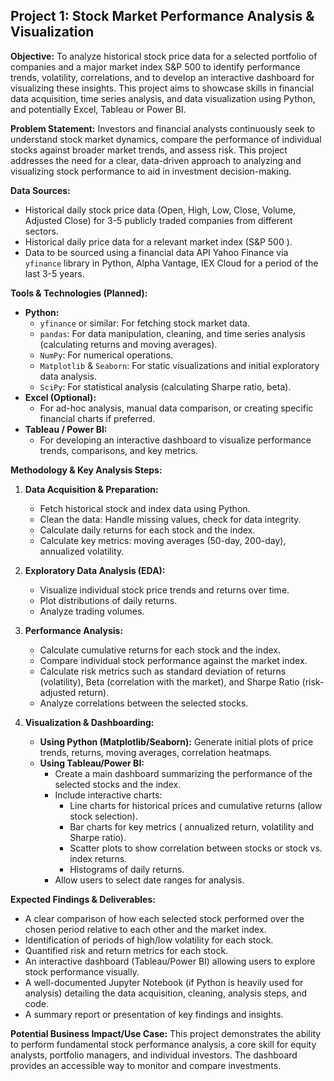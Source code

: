 ## Project 1: Stock Market Performance Analysis & Visualization

**Objective:**
To analyze historical stock price data for a selected portfolio of companies and a major market index S&P 500 to identify performance trends, volatility, correlations, and to develop an interactive dashboard for visualizing these insights. This project aims to showcase skills in financial data acquisition, time series analysis, and data visualization using Python, and potentially Excel, Tableau or Power BI.

**Problem Statement:**
Investors and financial analysts continuously seek to understand stock market dynamics, compare the performance of individual stocks against broader market trends, and assess risk. This project addresses the need for a clear, data-driven approach to analyzing and visualizing stock performance to aid in investment decision-making.

**Data Sources:**
*   Historical daily stock price data (Open, High, Low, Close, Volume, Adjusted Close) for 3-5 publicly traded companies from different sectors.
*   Historical daily price data for a relevant market index (S&P 500 <!--, NASDAQ Composite-->).
*   Data to be sourced using a financial data API Yahoo Finance via `yfinance` library in Python, Alpha Vantage, IEX Cloud for a period of the last 3-5 years.

**Tools & Technologies (Planned):**
*   **Python:**
    *   `yfinance` or similar: For fetching stock market data.
    *   `pandas`: For data manipulation, cleaning, and time series analysis (calculating returns and moving averages).
    *   `NumPy`: For numerical operations.
    *   `Matplotlib` & `Seaborn`: For static visualizations and initial exploratory data analysis.
    *   `SciPy`: For statistical analysis (calculating Sharpe ratio, beta).
*   **Excel (Optional):**
    *   For ad-hoc analysis, manual data comparison, or creating specific financial charts if preferred.
*   **Tableau / Power BI:**
    *   For developing an interactive dashboard to visualize performance trends, comparisons, and key metrics.

**Methodology & Key Analysis Steps:**

1.  **Data Acquisition & Preparation:**
    *   Fetch historical stock and index data using Python.
    *   Clean the data: Handle missing values, check for data integrity.
    *   Calculate daily returns for each stock and the index.
    *   Calculate key metrics: moving averages (50-day, 200-day), annualized volatility.

2.  **Exploratory Data Analysis (EDA):**
    *   Visualize individual stock price trends and returns over time.
    *   Plot distributions of daily returns.
    *   Analyze trading volumes.

3.  **Performance Analysis:**
    *   Calculate cumulative returns for each stock and the index.
    *   Compare individual stock performance against the market index.
    *   Calculate risk metrics such as standard deviation of returns (volatility), Beta (correlation with the market), and Sharpe Ratio (risk-adjusted return).
    *   Analyze correlations between the selected stocks.

4.  **Visualization & Dashboarding:**
    *   **Using Python (Matplotlib/Seaborn):** Generate initial plots of price trends, returns, moving averages, correlation heatmaps.
    *   **Using Tableau/Power BI:**
        *   Create a main dashboard summarizing the performance of the selected stocks and the index.
        *   Include interactive charts:
            *   Line charts for historical prices and cumulative returns (allow stock selection).
            *   Bar charts for key metrics ( annualized return, volatility and Sharpe ratio).
            *   Scatter plots to show correlation between stocks or stock vs. index returns.
            *   Histograms of daily returns.
        *   Allow users to select date ranges for analysis.

**Expected Findings & Deliverables:**
*   A clear comparison of how each selected stock performed over the chosen period relative to each other and the market index.
*   Identification of periods of high/low volatility for each stock.
*   Quantified risk and return metrics for each stock.
*   An interactive dashboard (Tableau/Power BI) allowing users to explore stock performance visually.
*   A well-documented Jupyter Notebook (if Python is heavily used for analysis) detailing the data acquisition, cleaning, analysis steps, and code.
*   A summary report or presentation of key findings and insights.

**Potential Business Impact/Use Case:**
This project demonstrates the ability to perform fundamental stock performance analysis, a core skill for equity analysts, portfolio managers, and individual investors. The dashboard provides an accessible way to monitor and compare investments.
```
